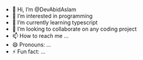 - 👋 Hi, I’m @DevAbidAslam
- 👀 I’m interested in programming
- 🌱 I’m currently learning typescript
- 💞️ I’m looking to collaborate on any coding project 
- 📫 How to reach me ...
- 😄 Pronouns: ...
- ⚡ Fun fact: ...

<!---
DevAbidAslam/DevAbidAslam is a ✨ special ✨ repository because its `README.md` (this file) appears on your GitHub profile.
You can click the Preview link to take a look at your changes.
--->
